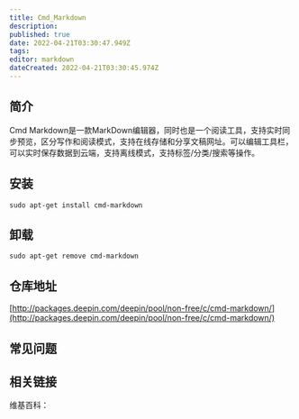 ```yaml
---
title: Cmd_Markdown
description: 
published: true
date: 2022-04-21T03:30:47.949Z
tags: 
editor: markdown
dateCreated: 2022-04-21T03:30:45.974Z
---
```


## 简介

Cmd Markdown是一款MarkDown编辑器，同时也是一个阅读工具，支持实时同步预览，区分写作和阅读模式，支持在线存储和分享文稿网址。可以编辑工具栏，可以实时保存数据到云端，支持离线模式，支持标签/分类/搜索等操作。


## 安装

`sudo apt-get install cmd-markdown`

## 卸载

`sudo apt-get remove cmd-markdown`

## 仓库地址

[http://packages.deepin.com/deepin/pool/non-free/c/cmd-markdown/](http://packages.deepin.com/deepin/pool/non-free/c/cmd-markdown/)


## 常见问题


## 相关链接

维基百科：